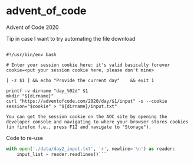 # advent_of_code
Advent of Code 2020


Tip in case I want to try automating the file download
```If you are on a linux system, or anyone else reading this, this is how my script looks like:

#!/usr/bin/env bash

# Enter your session cookie here: it's valid basically forever
cookie=<put your session cookie here, please don't mine>

[ -z $1 ] && echo "Provide the current day"    && exit 1

printf -v dirname "day_%02d" $1
mkdir "${dirname}"
curl "https://adventofcode.com/2020/day/$1/input" -s --cookie session="$cookie" > "${dirname}/input.txt"

You can get the session cookie on the AOC site by opening the developer console and navigating to where your browser stores cookies (in firefox f.e., press F12 and navigate to "Storage").
```

Code to re-use
```python 
with open('./data/day2_input.txt', 'r', newline='\n') as reader:
    input_list = reader.readlines()```
